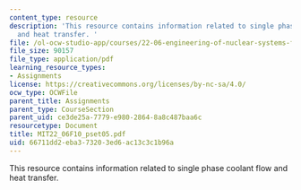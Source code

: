 ```yaml
---
content_type: resource
description: 'This resource contains information related to single phase coolant flow
  and heat transfer. '
file: /ol-ocw-studio-app/courses/22-06-engineering-of-nuclear-systems-fall-2010/66711dd2eba373203ed6ac13c3c1b96a_MIT22_06F10_pset05.pdf
file_size: 90157
file_type: application/pdf
learning_resource_types:
- Assignments
license: https://creativecommons.org/licenses/by-nc-sa/4.0/
ocw_type: OCWFile
parent_title: Assignments
parent_type: CourseSection
parent_uid: ce3de25a-7779-e980-2864-8a8c487baa6c
resourcetype: Document
title: MIT22_06F10_pset05.pdf
uid: 66711dd2-eba3-7320-3ed6-ac13c3c1b96a
---
```

This resource contains information related to single phase coolant flow and heat transfer. 